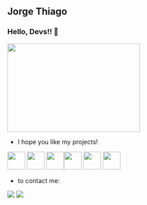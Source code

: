 ## Jorge Thiago


### Hello, Devs!! 👋

<img src="https://c.tenor.com/h6dw8GhhnSEAAAAd/bruce-lee-lee-junfan.gif" width="300" height="200" />



- I hope you like my projects!

<img src="https://cdn.jsdelivr.net/gh/devicons/devicon/icons/python/python-original.svg" width="40" height="40"/>  <img src="https://cdn.jsdelivr.net/gh/devicons/devicon/icons/django/django-original.svg" width="40" height="40" />  <img src="https://cdn.jsdelivr.net/gh/devicons/devicon/icons/html5/html5-plain-wordmark.svg" width="40" height="40"/><img src="https://cdn.jsdelivr.net/gh/devicons/devicon/icons/css3/css3-plain-wordmark.svg" width="40" height="40" /> <img src="https://cdn.jsdelivr.net/gh/devicons/devicon/icons/javascript/javascript-original.svg" width="40" height="40"  /> <img src="https://cdn.jsdelivr.net/gh/devicons/devicon/icons/git/git-plain.svg"  width="40" height="40"/>

- to contact me:

<div>

<a href="https://www.linkedin.com/in/jthiagobf/" target="_blank"><img src="https://img.shields.io/badge/-LinkedIn-%230077B5?style=for-the-badge&logo=linkedin&logoColor=white" target="_blank"></a>   <a href = "mailto:contato@j.thiagobf1992@gmail.com"><img src="https://img.shields.io/badge/Gmail-D14836?style=for-the-badge&logo=gmail&logoColor=white" target="_blank"></a>


</div>



